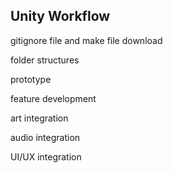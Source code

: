 <link rel="stylesheet" href="../style.css">

## Unity Workflow

gitignore file and make file download

folder structures

prototype 

feature development 

art integration

audio integration 

UI/UX integration 

